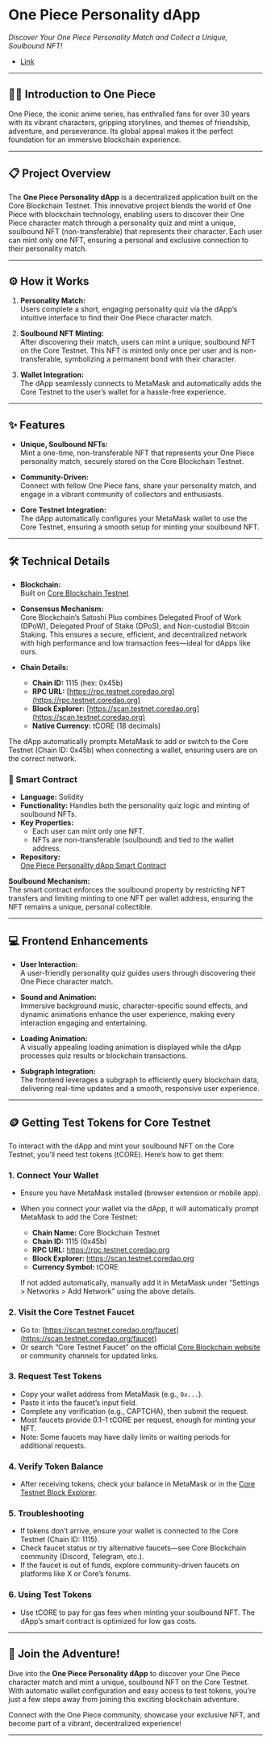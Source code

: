 # One Piece Personality dApp

_Discover Your One Piece Personality Match and Collect a Unique, Soulbound NFT!_
- [Link](https://one-piece-mint-anime-dapp.vercel.app/)

---

## 🏴‍☠️ Introduction to One Piece

One Piece, the iconic anime series, has enthralled fans for over 30 years with its vibrant characters, gripping storylines, and themes of friendship, adventure, and perseverance. Its global appeal makes it the perfect foundation for an immersive blockchain experience.

---

## 📋 Project Overview

The **One Piece Personality dApp** is a decentralized application built on the Core Blockchain Testnet. This innovative project blends the world of One Piece with blockchain technology, enabling users to discover their One Piece character match through a personality quiz and mint a unique, soulbound NFT (non-transferable) that represents their character. Each user can mint only one NFT, ensuring a personal and exclusive connection to their personality match.

---

## ⚙️ How it Works

1. **Personality Match:**  
   Users complete a short, engaging personality quiz via the dApp’s intuitive interface to find their One Piece character match.

2. **Soulbound NFT Minting:**  
   After discovering their match, users can mint a unique, soulbound NFT on the Core Testnet. This NFT is minted only once per user and is non-transferable, symbolizing a permanent bond with their character.

3. **Wallet Integration:**  
   The dApp seamlessly connects to MetaMask and automatically adds the Core Testnet to the user’s wallet for a hassle-free experience.

---

## ✨ Features

- **Unique, Soulbound NFTs:**  
  Mint a one-time, non-transferable NFT that represents your One Piece personality match, securely stored on the Core Blockchain Testnet.

- **Community-Driven:**  
  Connect with fellow One Piece fans, share your personality match, and engage in a vibrant community of collectors and enthusiasts.

- **Core Testnet Integration:**  
  The dApp automatically configures your MetaMask wallet to use the Core Testnet, ensuring a smooth setup for minting your soulbound NFT.

---

## 🛠️ Technical Details

- **Blockchain:**  
  Built on [Core Blockchain Testnet](https://coredao.org)

- **Consensus Mechanism:**  
  Core Blockchain’s Satoshi Plus combines Delegated Proof of Work (DPoW), Delegated Proof of Stake (DPoS), and Non-custodial Bitcoin Staking. This ensures a secure, efficient, and decentralized network with high performance and low transaction fees—ideal for dApps like ours.

- **Chain Details:**
  - **Chain ID:** 1115 (hex: 0x45b)
  - **RPC URL:** [https://rpc.testnet.coredao.org](https://rpc.testnet.coredao.org)
  - **Block Explorer:** [https://scan.testnet.coredao.org](https://scan.testnet.coredao.org)
  - **Native Currency:** tCORE (18 decimals)

The dApp automatically prompts MetaMask to add or switch to the Core Testnet (Chain ID: 0x45b) when connecting a wallet, ensuring users are on the correct network.

### 📝 Smart Contract

- **Language:** Solidity
- **Functionality:** Handles both the personality quiz logic and minting of soulbound NFTs.
- **Key Properties:**
  - Each user can mint only one NFT.
  - NFTs are non-transferable (soulbound) and tied to the wallet address.
- **Repository:**  
  [One Piece Personality dApp Smart Contract](https://github.com/rocknwa/web3-animation-Dapp)

**Soulbound Mechanism:**  
The smart contract enforces the soulbound property by restricting NFT transfers and limiting minting to one NFT per wallet address, ensuring the NFT remains a unique, personal collectible.

---

## 💻 Frontend Enhancements

- **User Interaction:**  
  A user-friendly personality quiz guides users through discovering their One Piece character match.

- **Sound and Animation:**  
  Immersive background music, character-specific sound effects, and dynamic animations enhance the user experience, making every interaction engaging and entertaining.

- **Loading Animation:**  
  A visually appealing loading animation is displayed while the dApp processes quiz results or blockchain transactions.

- **Subgraph Integration:**  
  The frontend leverages a subgraph to efficiently query blockchain data, delivering real-time updates and a smooth, responsive user experience.

---

## 🪙 Getting Test Tokens for Core Testnet

To interact with the dApp and mint your soulbound NFT on the Core Testnet, you’ll need test tokens (tCORE). Here’s how to get them:

### 1. Connect Your Wallet

- Ensure you have MetaMask installed (browser extension or mobile app).
- When you connect your wallet via the dApp, it will automatically prompt MetaMask to add the Core Testnet:
  - **Chain Name:** Core Blockchain Testnet
  - **Chain ID:** 1115 (0x45b)
  - **RPC URL:** https://rpc.testnet.coredao.org
  - **Block Explorer:** https://scan.testnet.coredao.org
  - **Currency Symbol:** tCORE

  If not added automatically, manually add it in MetaMask under “Settings > Networks > Add Network” using the above details.

### 2. Visit the Core Testnet Faucet

- Go to: [https://scan.testnet.coredao.org/faucet](https://scan.testnet.coredao.org/faucet)
- Or search “Core Testnet Faucet” on the official [Core Blockchain website](https://coredao.org) or community channels for updated links.

### 3. Request Test Tokens

- Copy your wallet address from MetaMask (e.g., `0x...`).
- Paste it into the faucet’s input field.
- Complete any verification (e.g., CAPTCHA), then submit the request.
- Most faucets provide 0.1–1 tCORE per request, enough for minting your NFT.
- Note: Some faucets may have daily limits or waiting periods for additional requests.

### 4. Verify Token Balance

- After receiving tokens, check your balance in MetaMask or in the [Core Testnet Block Explorer](https://scan.testnet.coredao.org).

### 5. Troubleshooting

- If tokens don’t arrive, ensure your wallet is connected to the Core Testnet (Chain ID: 1115).
- Check faucet status or try alternative faucets—see Core Blockchain community (Discord, Telegram, etc.).
- If the faucet is out of funds, explore community-driven faucets on platforms like X or Core’s forums.

### 6. Using Test Tokens

- Use tCORE to pay for gas fees when minting your soulbound NFT. The dApp’s smart contract is optimized for low gas costs.

---

## 🌊 Join the Adventure!

Dive into the **One Piece Personality dApp** to discover your One Piece character match and mint a unique, soulbound NFT on the Core Testnet. With automatic wallet configuration and easy access to test tokens, you’re just a few steps away from joining this exciting blockchain adventure.

Connect with the One Piece community, showcase your exclusive NFT, and become part of a vibrant, decentralized experience!

---
